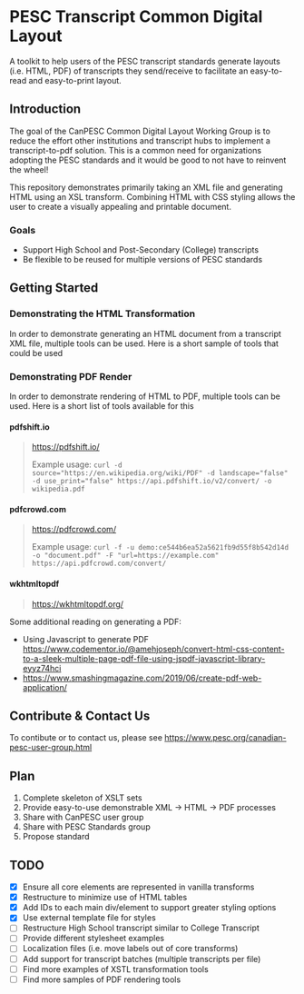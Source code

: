 # PESC Transcript Common Digital Layout

A toolkit to help users of the PESC transcript standards generate layouts (i.e. HTML, PDF) of transcripts they send/receive to facilitate an easy-to-read and easy-to-print layout.

## Introduction

The goal of the CanPESC Common Digital Layout Working Group is to reduce the effort other institutions and transcript hubs to implement a transcript-to-pdf solution.  This is a common need for organizations adopting the PESC standards and it would be good to not have to reinvent the wheel!

This repository demonstrates primarily taking an XML file and generating HTML using an XSL transform.  Combining HTML with CSS styling allows the user to create a visually appealing and printable document.

### Goals

- Support High School and Post-Secondary (College) transcripts
- Be flexible to be reused for multiple versions of PESC standards

## Getting Started

### Demonstrating the HTML Transformation

In order to demonstrate generating an HTML document from a transcript XML file, multiple tools can be used.  Here is a short sample of tools that could be used



### Demonstrating PDF Render

In order to demonstrate rendering of HTML to PDF, multiple tools can be used.  Here is a short list of tools available for this

#### pdfshift.io

> <https://pdfshift.io/>
>
> Example usage:
> `curl -d source="https://en.wikipedia.org/wiki/PDF" -d landscape="false" -d use_print="false" https://api.pdfshift.io/v2/convert/ -o wikipedia.pdf`

#### pdfcrowd.com

> <https://pdfcrowd.com/>
>
> Example usage:
> `curl -f -u demo:ce544b6ea52a5621fb9d55f8b542d14d -o "document.pdf" -F "url=https://example.com" https://api.pdfcrowd.com/convert/`

#### wkhtmltopdf

> <https://wkhtmltopdf.org/>

Some additional reading on generating a PDF:

- Using Javascript to generate PDF
<https://www.codementor.io/@amehjoseph/convert-html-css-content-to-a-sleek-multiple-page-pdf-file-using-jspdf-javascript-library-eyyz74hci>
- <https://www.smashingmagazine.com/2019/06/create-pdf-web-application/>

## Contribute & Contact Us

To contibute or to contact us, please see <https://www.pesc.org/canadian-pesc-user-group.html>

## Plan

1. Complete skeleton of XSLT sets
2. Provide easy-to-use demonstrable XML -> HTML -> PDF processes
3. Share with CanPESC user group
4. Share with PESC Standards group
5. Propose standard

## TODO

- [x] Ensure all core elements are represented in vanilla transforms
- [x] Restructure to minimize use of HTML tables
- [x] Add IDs to each main div/element to support greater styling options
- [x] Use external template file for styles
- [ ] Restructure High School transcript similar to College Transcript
- [ ] Provide different stylesheet examples
- [ ] Localization files (i.e. move labels out of core transforms)
- [ ] Add support for transcript batches (multiple transcripts per file)
- [ ] Find more examples of XSTL transformation tools
- [ ] Find more samples of PDF rendering tools
